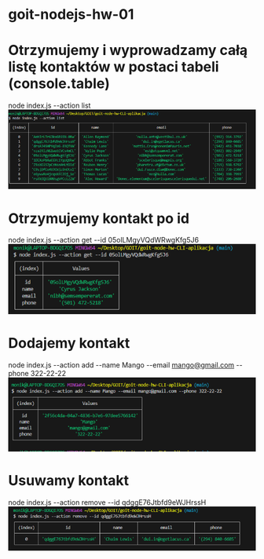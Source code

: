 # goit-nodejs-hw-01

# Otrzymujemy i wyprowadzamy całą listę kontaktów w postaci tabeli (console.table)

node index.js --action list
![image](https://github.com/MonikaGellert/goit-node-hw-CLI-aplikacja/blob/main/zad.1.png)

# Otrzymujemy kontakt po id

node index.js --action get --id 05olLMgyVQdWRwgKfg5J6
![image](https://github.com/MonikaGellert/goit-node-hw-CLI-aplikacja/blob/main/zad.2.png)

# Dodajemy kontakt

node index.js --action add --name Mango --email mango@gmail.com --phone 322-22-22
![image](https://github.com/MonikaGellert/goit-node-hw-CLI-aplikacja/blob/main/zad.3.png)

# Usuwamy kontakt

node index.js --action remove --id qdggE76Jtbfd9eWJHrssH
![image](https://github.com/MonikaGellert/goit-node-hw-CLI-aplikacja/blob/main/zad.4.png)
